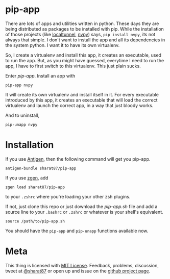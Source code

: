 # pip-app

There are lots of apps and utilities written in python. These days they are
being distributed as packages to be installed with pip. While the installation
of those projects (like [localtunnel](/home/sharat/.pip-apps/manifest/nvpy),
[nvpy](/home/sharat/.pip-apps/manifest/nvpy)) says, `pip install nvpy`, its not
always that simple. I don't want to install the app and all its dependencies in
the system python. I want it to have its own virtualenv.

So, I create a virtualenv and install this app, it creates an executable, used
to run the app. But, as you might have guessed, everytime I need to run the app,
I have to first switch to this virtualenv. This just plain sucks.

Enter *pip-app*. Install an app with

    pip-app nvpy

It will create its own virtualenv and install itself in it. For every executable
introduced by this app, it creates an executable that will load the correct
virtualenv and launch the correct app, in a way that just bloody works.

And to uninstall,

    pip-unapp nvpy

# Installation

If you use [Antigen](https://github.com/zsh-users/antigen), then the following
command will get you pip-app.

    antigen-bundle sharat87/pip-app

If you use [zgen](https://github.com/tarjoilija/zgen), add

    zgen load sharat87/pip-app

to your `.zshrc` where you're loading your other zsh plugins.

If not, just clone this repo or just download the *pip-app.sh* file and add a
source line to your `.bashrc` or `.zshrc` or whatever is your shell's
equivalent.

    source /path/to/pip-app.sh

You should have the `pip-app` and `pip-unapp` functions available now.

# Meta

This thing is licensed with [MIT License](http://mitl.sharats.me). Feedback,
problems, discussion, tweet at [@sharat87](http://twitter.com/sharat87) or open
up and issue on the [github project page](http://github.com/sharat87/pip-app).
